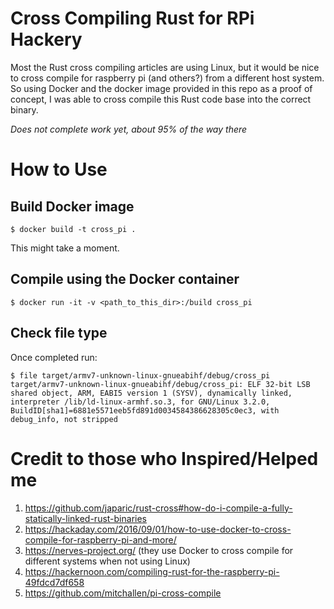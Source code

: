 # Cross Compiling Rust for RPi Hackery

Most the Rust cross compiling articles are using Linux, but it would be nice to cross
compile for raspberry pi (and others?) from a different host system. So using Docker and
the docker image provided in this repo as a proof of concept, I was able to cross compile
this Rust code base into the correct binary.

*Does not complete work yet, about 95% of the way there*


# How to Use

## Build Docker image

```
$ docker build -t cross_pi .
```

This might take a moment.


## Compile using the Docker container

```
$ docker run -it -v <path_to_this_dir>:/build cross_pi
```

## Check file type

Once completed run:

```
$ file target/armv7-unknown-linux-gnueabihf/debug/cross_pi
target/armv7-unknown-linux-gnueabihf/debug/cross_pi: ELF 32-bit LSB shared object, ARM, EABI5 version 1 (SYSV), dynamically linked, interpreter /lib/ld-linux-armhf.so.3, for GNU/Linux 3.2.0, BuildID[sha1]=6881e5571eeb5fd891d0034584386628305c0ec3, with debug_info, not stripped
```

# Credit to those who Inspired/Helped me

1. https://github.com/japaric/rust-cross#how-do-i-compile-a-fully-statically-linked-rust-binaries
1. https://hackaday.com/2016/09/01/how-to-use-docker-to-cross-compile-for-raspberry-pi-and-more/
1. https://nerves-project.org/ (they use Docker to cross compile for different systems when not using Linux)
1. https://hackernoon.com/compiling-rust-for-the-raspberry-pi-49fdcd7df658
1. https://github.com/mitchallen/pi-cross-compile

